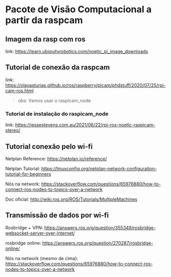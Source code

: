 # Pacote de Visão Computacional a partir da raspcam

## Imagem da rasp com ros

link: https://learn.ubiquityrobotics.com/noetic_pi_image_downloads

## Tutorial de conexão da raspcam 

link: https://olayasturias.github.io/ros/raspberry/picam/phdstuff/2020/07/25/rpi-cam-ros.html

> obs: Vamos usar o raspicam_node 

### Tutorial de instalação do raspicam_node

link: https://jessestevens.com.au/2021/06/22/rpi-ros-noetic-raspicam-stereo/

## Tutorial conexão pelo wi-fi

Netplan Reference: https://netplan.io/reference/

Netplan Tutorial: https://linuxconfig.org/netplan-network-configuration-tutorial-for-beginners

Nós na network: https://stackoverflow.com/questions/65976880/how-to-connect-ros-nodes-to-topics-over-a-network

Doc oficial: http://wiki.ros.org/ROS/Tutorials/MultipleMachines

## Transmissão de dados por wi-fi

Rosbridge + VPN: https://answers.ros.org/question/355349/rosbridge-websocket-server-over-internet/

rosbridge online: https://answers.ros.org/question/270287/rosbridge-online/

Nós na network (mesmo de cima): https://stackoverflow.com/questions/65976880/how-to-connect-ros-nodes-to-topics-over-a-network 